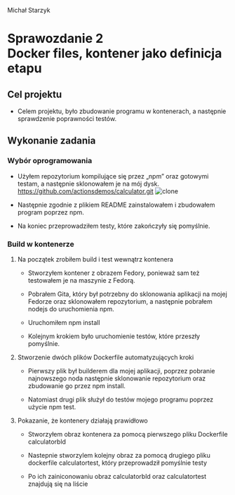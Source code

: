 Michał Starzyk
# Sprawozdanie 2 <br> Docker files, kontener jako definicja etapu

## Cel projektu
* Celem projektu, było zbudowanie programu w kontenerach, a następnie sprawdzenie poprawności testów. 

## Wykonanie zadania
### Wybór oprogramowania
* Użyłem repozytorium kompilujące się przez „npm” oraz gotowymi testam, a następnie sklonowałem je na mój dysk. https://github.com/actionsdemos/calculator.git
![clone](Lab02/clone.png)
* Następnie zgodnie z plikiem README zainstalowałem i zbudowałem program poprzez npm.

*  Na koniec przeprowadziłem testy, które zakończyły się pomyślnie.

### Build w kontenerze
1. Na początek zrobiłem build i test wewnątrz kontenera
   * Stworzyłem kontener z obrazem Fedory, ponieważ sam też testowałem je na maszynie z Fedorą.
  
   * Pobrałem Gita, który był potrzebny do sklonowania aplikacji na mojej Fedorze oraz sklonowałem repozytorium, a następnie pobrałem nodejs do uruchomienia npm.
  
   * Uruchomiłem npm install
  
   * Kolejnym krokiem było uruchomienie testów, które przeszły pomyślnie.

2. Stworzenie dwóch plików Dockerfile automatyzujących kroki
    * Pierwszy plik był builderem dla mojej aplikacji, poprzez pobranie najnowszego noda następnie sklonowanie repozytorium oraz zbudowanie go przez npm install.
  
    * Natomiast drugi plik służył do testów mojego programu poprzez użycie npm test.
      
3. Pokazanie, że kontenery działają prawidłowo
   * Stworzyłem obraz kontenera za pomocą pierwszego pliku Dockerfile calculatorbld
     
   * Nastepnie stworzylem kolejny obraz za pomocą drugiego pliku dockerfile calculatortest, który przeprowadził pomyślnie testy
  
   * Po ich zainiconowaniu obraz calculatorbld oraz calculatortest znajdują się na liście 



